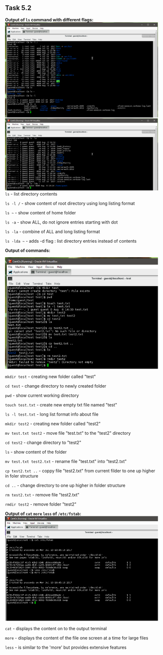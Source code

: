 ## Task 5.2

**Output of `ls` command with different flags:**
![ls1](./screens/ls1.png)
![ls2](./screens/ls2.png)
`ls` - list directory contents

`ls -l /` - show content of root directory using long listing format

`ls ~` - show content of home folder

`ls -a` - show ALL, do not ignore entries starting with dot

`ls -la` - combine of ALL and long listing format

`ls -lda ~` - adds  -d flag : list directory entries instead of contents

**Output of commands:**


![bffo](./screens/bffo.png)


`mkdir test` - creating new folder called "test"

`cd test` - change directory to newly created folder

`pwd` - show current working directory

`touch test.txt` - create new empty txt file named "test"

`ls -l test.txt` - long list format info about file

`mkdir test2` - creating new folder called "test2"

`mv test.txt test2` - move file "test.txt" to the "test2" directory

`cd test2` - change directory to "test2"

`ls` - show content of the folder

`mv test.txt test2.txt` - rename file "test.txt" into "test2.txt"

`cp test2.txt ..` - coppy file "test2.txt" from current filder to one up higher in foler structure

`cd ..` - change directory to one up higher in folder structure

`rm test2.txt` - remove file "test2.txt"

`rmdir test2` - remove folder "test2"


**Output of `cat` `more` `less` of `/etc/fstab`:**
![catmoreless](./screens/catmoreless.png)

`cat` - displays the content on to the output terminal

`more` - displays the content of the file one screen at a time for large files

`less` - is similar to the 'more' but provides extensive features
